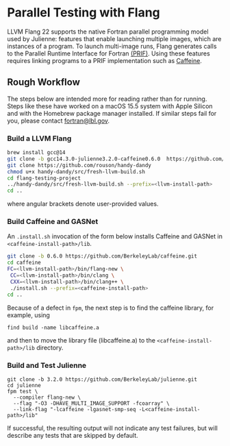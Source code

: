 Parallel Testing with Flang
===========================

LLVM Flang 22 supports the native Fortran parallel programming model used by
Julienne: features that enable launching multiple images, which are instances
of a program.  To launch multi-image runs, Flang generates calls to the
Parallel Runtime Interface for Fortran [(PRIF)](https://go.lbl.gov/prif).
Using these features requires linking programs to a PRIF implementation such
as [Caffeine](https://go.lbl.gov/caffeine).

Rough Workflow
--------------
The steps below are intended more for reading rather than for running. Steps
like these have worked on a macOS 15.5 system with Apple Silicon and with the
Homebrew package manager installed.  If similar steps fail for you, please
contact fortran@lbl.gov.

### Build a LLVM Flang
```bash
brew install gcc@14
git clone -b gcc14.3.0-julienne3.2.0-caffeine0.6.0  https://github.com/BerkeleyLab/flang-testing-project.git
git clone https://github.com/rouson/handy-dandy
chmod u+x handy-dandy/src/fresh-llvm-build.sh
cd flang-testing-project
../handy-dandy/src/fresh-llvm-build.sh --prefix=<llvm-install-path>
cd ..
```
where angular brackets denote user-provided values.

### Build Caffeine and GASNet
An `.install.sh` invocation of the form below installs Caffeine and GASNet in
`<caffeine-install-path>/lib`.
```bash
git clone -b 0.6.0 https://github.com/BerkeleyLab/caffeine.git
cd caffeine
FC=<llvm-install-path>/bin/flang-new \
 CC=<llvm-install-path>/bin/clang \
 CXX=<llvm-install-path>/bin/clang++ \
 ./install.sh --prefix=<caffeine-install-path>
cd ..
```
Because of a defect in `fpm`, the next step is to find the caffeine
library, for example, using
```
find build -name libcaffeine.a
```
and then to move the library file (libcaffeine.a) to the
`<caffeine-install-path>/lib` directory.

### Build and Test Julienne
```
git clone -b 3.2.0 https://github.com/BerkeleyLab/julienne.git
cd julienne
fpm test \
  --compiler flang-new \
  --flag "-O3 -DHAVE_MULTI_IMAGE_SUPPORT -fcoarray" \
  --link-flag "-lcaffeine -lgasnet-smp-seq -L<caffeine-install-path>/lib"
```
If successful, the resulting output will not indicate any test failures,
but will describe any tests that are skipped by default.

